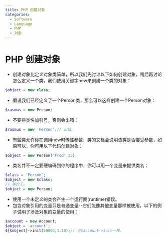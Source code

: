 ```yaml
---
title: PHP 创建对象
categories:
  - Software
  - Language
  - PHP
  - 对象
---
```

# PHP 创建对象

- 创建对象比定义对象类简单，所以我们先讨论以下如何创建对象，稍后再讨论怎么定义一个类，我们使用关键字new来创建一个类的对象：

```php
$object = new class;
```

- 假设我们已经定义了一个Person类，那么可以这样创建一个Person对象：

```php
$rasmus = new Person;
```

- 不要将类名加引号，否则会出错：

```php
$rasmus = new 'Person';// 出错。
```

- 有些类允许你在调用new时传递参数，类的文档会说明该类是否接受参数，如果可以，你可用以下代码创建对象：

```php
$object = new Person('Fred',35);
```

- 类名并不一定要硬编码到你的程序中，你可以用一个变量来提供类名：

```php
$class = 'Person';
$object = new $class;
// 等价于。
$object = new Person;
```

- 使用一个未定义的类会产生一个运行期(runtime)错误。
- 包含对象引用的变量只是普通变量--它们能像其他变量那样被使用，以下的例子说明了涉及对象的变量的使用：

```php
$account = new Account;
$object = 'account';
${$object}->init(50000,1.10);// 与$account->init一样。
```